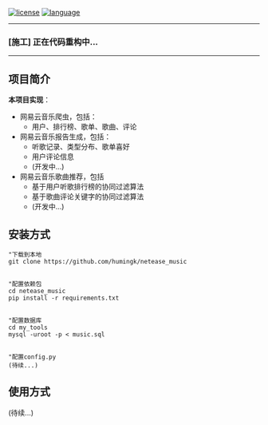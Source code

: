 <a href=""><img src="https://img.shields.io/github/license/mashape/apistatus.svg" alt="license"></a>
<a href=""><img src="https://img.shields.io/badge/language-python-green.svg" alt="language"></a>

---

### **[施工] 正在代码重构中...**

---

## 项目简介

**本项目实现**：

- 网易云音乐爬虫，包括：
  -  用户、排行榜、歌单、歌曲、评论
- 网易云音乐报告生成，包括：
  - 听歌记录、类型分布、歌单喜好
  - 用户评论信息
  - (开发中...)
- 网易云音乐歌曲推荐，包括
  - 基于用户听歌排行榜的协同过滤算法
  - 基于歌曲评论关键字的协同过滤算法
  - (开发中...)

## 安装方式

```shell
"下载到本地
git clone https://github.com/humingk/netease_music


"配置依赖包
cd netease_music
pip install -r requirements.txt 


"配置数据库
cd my_tools
mysql -uroot -p < music.sql


"配置config.py
(待续...)
```





## 使用方式

(待续...)
